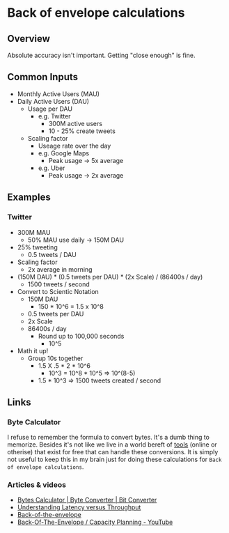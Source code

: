 # Back of envelope calculations

## Overview
Absolute accuracy isn't important. Getting "close enough" is fine.

## Common Inputs
- Monthly Active Users (MAU)
- Daily Active Users (DAU)
  - Usage per DAU
    - e.g. Twitter
      - 300M active users
      - 10 - 25% create tweets
  - Scaling factor
    - Useage rate over the day
    - e.g. Google Maps
      - Peak usage -> 5x average
    - e.g. Uber
      - Peak usage -> 2x average

## Examples
### Twitter
- 300M MAU
  - 50% MAU use daily -> 150M DAU
- 25% tweeting
  - 0.5 tweets / DAU
- Scaling factor
  - 2x average in morning
- (150M DAU) * (0.5 tweets per DAU) * (2x Scale) / (86400s / day)
  - 1500 tweets / second
- Convert to Scientic Notation
  - 150M DAU
    - 150 * 10^6 = 1.5 x 10^8
  - 0.5 tweets per DAU
  - 2x Scale
  - 86400s / day
    - Round up to 100,000 seconds
      - 10^5
- Math it up!
  - Group 10s together
    - 1.5 X .5 * 2 * 10^6
      - 10^3 = 10^8 * 10^5 => 10^(8-5)
    - 1.5 * 10^3 => 1500 tweets created / second

## Links
### Byte Calculator
I refuse to remember the formula to convert bytes. It's a dumb thing to memorize. Besides it's not like we live in a world bereft of [tools](https://calcuworld.com/business-calculators/bytes-calculator/) (online or otherise) that exist for free that can handle these conversions. It is simply not useful to keep this in my brain just for doing these calculations for `Back of envelope calculations`. 

### Articles & videos
- [Bytes Calculator | Byte Converter | Bit Converter](https://calcuworld.com/business-calculators/bytes-calculator/)
- [Understanding Latency versus Throughput](https://community.cadence.com/cadence_blogs_8/b/fv/posts/understanding-latency-vs-throughput)
- [Back-of-the-envelope](https://bytebytego.com/courses/system-design-interview/back-of-the-envelope-estimation)
- [Back-Of-The-Envelope / Capacity Planning - YouTube](https://www.youtube.com/watch?v=UC5xf8FbdJc)
